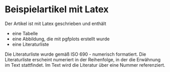 # Beispielartikel mit Latex

Der Artikel ist mit Latex geschrieben und enthält

  * eine Tabelle
  * eine Abbildung, die mit pgfplots erstellt wurde
  * eine Literaturliste

Die Literaturliste wurde gemäß ISO 690 - numerisch formatiert. Die Literaturliste erscheint numeriert in der Reihenfolge, in der die Erwähnung im Text stattfindet. Im Text wird die Literatur über eine Nummer referenziert.